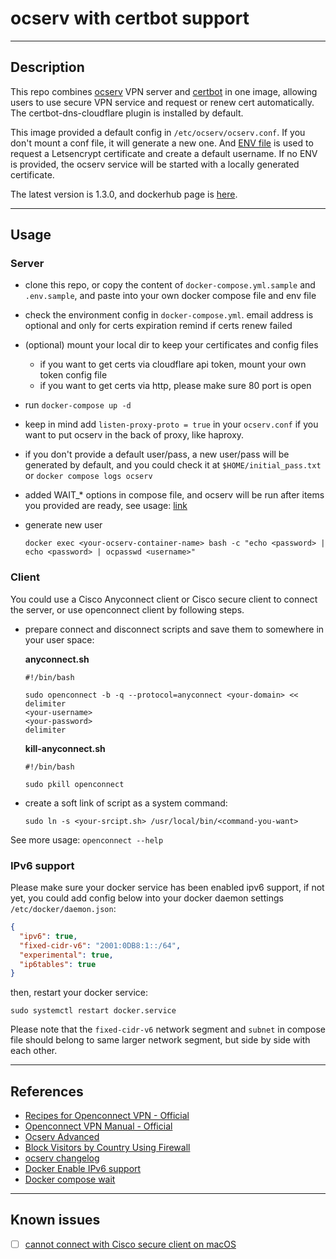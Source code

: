 # ocserv with certbot support

---

## Description

This repo combines [ocserv](https://ocserv.gitlab.io/www/recipes.html) VPN server and [certbot](https://eff-certbot.readthedocs.io/en/stable/using.html#) in one image, allowing users to use secure VPN service and request or renew cert automatically.  The certbot-dns-cloudflare plugin is installed by default.

This image provided a default config in `/etc/ocserv/ocserv.conf`. If you don't mount a conf file, it will generate a new one. And [ENV file](https://github.com/PandaRyshan/ocserv/blob/main/.env) is used to request a Letsencrypt certificate and create a default username. If no ENV is provided, the ocserv service will be started with a locally generated certificate.

The latest version is 1.3.0, and dockerhub page is [here](https://ocserv.gitlab.io/www/download.html).

---

## Usage

### Server

* clone this repo, or copy the content of `docker-compose.yml.sample` and `.env.sample`, and paste into your own docker compose file and env file
* check the environment config in `docker-compose.yml`. email address is optional and only for certs expiration remind if certs renew failed
* (optional) mount your local dir to keep your certificates and config files
  * if you want to get certs via cloudflare api token, mount your own token config file
  * if you want to get certs via http, please make sure 80 port is open
* run `docker-compose up -d`
* keep in mind add `listen-proxy-proto = true` in your `ocserv.conf` if you want to put ocserv in the back of proxy, like haproxy.
* if you don't provide a default user/pass, a new user/pass will be generated by default, and you could check it at `$HOME/initial_pass.txt` or `docker compose logs ocserv`
* added WAIT_* options in compose file, and ocserv will be run after items you provided are ready, see usage: [link](https://github.com/ufoscout/docker-compose-wait)
* generate new user

   ```shell
   docker exec <your-ocserv-container-name> bash -c "echo <password> | echo <password> | ocpasswd <username>"
   ```
  
### Client

You could use a Cisco Anyconnect client or Cisco secure client to connect the server, or use openconnect client by following steps.

* prepare connect and disconnect scripts and save them to somewhere in your user space:

    **anyconnect.sh**

    ```shell
    #!/bin/bash

    sudo openconnect -b -q --protocol=anyconnect <your-domain> << delimiter
    <your-username>
    <your-password>
    delimiter
    ```

    **kill-anyconnect.sh**

    ```shell
    #!/bin/bash

    sudo pkill openconnect
    ```

* create a soft link of script as a system command:

    ```shell
    sudo ln -s <your-srcipt.sh> /usr/local/bin/<command-you-want>
    ```

See more usage: `openconnect --help`

### IPv6 support

Please make sure your docker service has been enabled ipv6 support, if not yet, you could add config below into your docker daemon settings `/etc/docker/daemon.json`:

```json
{
  "ipv6": true,
  "fixed-cidr-v6": "2001:0DB8:1::/64",
  "experimental": true,
  "ip6tables": true
}
```

then, restart your docker service:

```shell
sudo systemctl restart docker.service
```

Please note that the `fixed-cidr-v6` network segment and `subnet` in compose file should belong to same larger network segment, but side by side with each other.

---

## References

* [Recipes for Openconnect VPN - Official](https://ocserv.gitlab.io/www/recipes.html)
* [Openconnect VPN Manual - Official](https://ocserv.gitlab.io/www/manual.html)
* [Ocserv Advanced](https://www.linuxbabe.com/linux-server/ocserv-openconnect-vpn-advanced)
* [Block Visitors by Country Using Firewall](https://www.ip2location.com/free/visitor-blocker)
* [ocserv changelog](https://ocserv.gitlab.io/www/changelog.html)
* [Docker Enable IPv6 support](https://docs.docker.com/config/daemon/ipv6/)
* [Docker compose wait](https://github.com/ufoscout/docker-compose-wait)

---

## Known issues

* [ ] [cannot connect with Cisco secure client on macOS](https://github.com/PandaRyshan/ocserv/issues/4)
